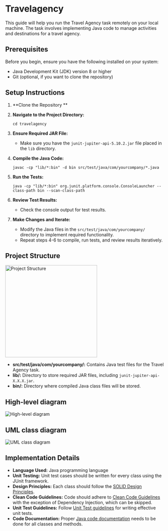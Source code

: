 # Travelagency

This guide will help you run the Travel Agency task remotely on your local machine. The task involves implementing Java code to manage activities and destinations for a travel agency.

## Prerequisites

Before you begin, ensure you have the following installed on your system:

- Java Development Kit (JDK) version 8 or higher
- Git (optional, if you want to clone the repository)

## Setup Instructions

1. **Clone the Repository **
   

2. **Navigate to the Project Directory:**
   ```
   cd travelagency
   ```

3. **Ensure Required JAR File:**
   - Make sure you have the `junit-jupiter-api-5.10.2.jar` file placed in the `lib` directory.

4. **Compile the Java Code:**
   ```
   javac -cp "lib/*:bin" -d bin src/test/java/com/yourcompany/*.java
   ```

5. **Run the Tests:**
   ```
   java -cp "lib/*:bin" org.junit.platform.console.ConsoleLauncher --class-path bin --scan-class-path
   ```

6. **Review Test Results:**
   - Check the console output for test results.

7. **Make Changes and Iterate:**
   - Modify the Java files in the `src/test/java/com/yourcompany/` directory to implement required functionality.
   - Repeat steps 4-6 to compile, run tests, and review results iteratively.
  
## Project Structure
<img width="292" alt="Project Structure" src="https://github.com/shreyanshtri26/travelagency/assets/65079159/8366384c-d309-48bc-b4d3-8ddea88695e8">



- **src/test/java/com/yourcompany/:** Contains Java test files for the Travel Agency task.
- **lib/:** Directory to store required JAR files, including `junit-jupiter-api-X.X.X.jar`.
- **bin/:** Directory where compiled Java class files will be stored.

## High-level diagram

![High-level diagram](https://github.com/shreyanshtri26/travelagency/assets/65079159/787c04ea-a924-45ee-9712-d2b9be84e8d3)

## UML class diagram

![UML class diagram](https://github.com/shreyanshtri26/travelagency/assets/65079159/b46f3b54-5873-408b-9597-6057d6730f22)
## Implementation Details

- **Language Used:** Java programming language
- **Unit Testing:** Unit test cases should be written for every class using the JUnit framework.
- **Design Principles:** Each class should follow the [SOLID Design Principles](https://itnext.io/solid-principles-explanation-and-examples-715b975dcad4).
- **Clean Code Guidelines:** Code should adhere to [Clean Code Guidelines](https://gist.github.com/wojteklu/73c6914cc446146b8b533c0988cf8d29) with the exception of Dependency Injection, which can be skipped.
- **Unit Test Guidelines:** Follow [Unit Test guidelines](http://www.kyleblaney.com/junit-best-practices) for writing effective unit tests.
- **Code Documentation:** Proper [Java code documentation](https://www.tutorialspoint.com/java/java_documentation.htm) needs to be done for all classes and methods.

